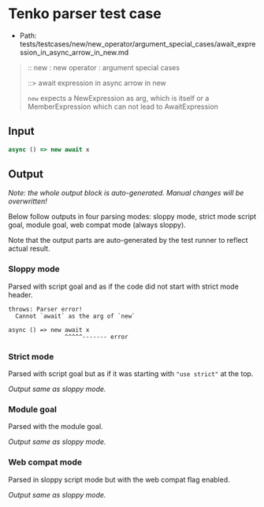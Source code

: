 # Tenko parser test case

- Path: tests/testcases/new/new_operator/argument_special_cases/await_expression_in_async_arrow_in_new.md

> :: new : new operator : argument special cases
>
> ::> await expression in async arrow in new
>
> `new` expects a NewExpression as arg, which is itself or a MemberExpression which can not lead to AwaitExpression

## Input

`````js
async () => new await x
`````

## Output

_Note: the whole output block is auto-generated. Manual changes will be overwritten!_

Below follow outputs in four parsing modes: sloppy mode, strict mode script goal, module goal, web compat mode (always sloppy).

Note that the output parts are auto-generated by the test runner to reflect actual result.

### Sloppy mode

Parsed with script goal and as if the code did not start with strict mode header.

`````
throws: Parser error!
  Cannot `await` as the arg of `new`

async () => new await x
                ^^^^^------- error
`````

### Strict mode

Parsed with script goal but as if it was starting with `"use strict"` at the top.

_Output same as sloppy mode._

### Module goal

Parsed with the module goal.

_Output same as sloppy mode._

### Web compat mode

Parsed in sloppy script mode but with the web compat flag enabled.

_Output same as sloppy mode._
